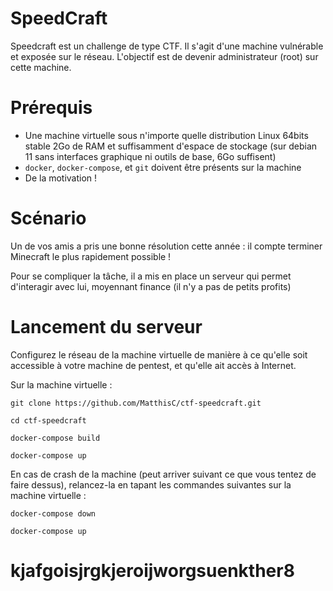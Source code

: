 # SpeedCraft

Speedcraft est un challenge de type CTF. Il s'agit d'une machine vulnérable et exposée sur le réseau. L'objectif est de devenir administrateur (root) sur cette machine.

# Prérequis

- Une machine virtuelle sous n'importe quelle distribution Linux 64bits stable 2Go de RAM et suffisamment d'espace de stockage (sur debian 11 sans interfaces graphique ni outils de base, 6Go suffisent)
- `docker`, `docker-compose`, et `git` doivent être présents sur la machine
- De la motivation !

# Scénario

Un de vos amis a pris une bonne résolution cette année : il compte terminer Minecraft le plus rapidement possible ! 

Pour se compliquer la tâche, il a mis en place un serveur qui permet d'interagir avec lui, moyennant finance (il n'y a pas de petits profits)

# Lancement du serveur

Configurez le réseau de la machine virtuelle de manière à ce qu'elle soit accessible à votre machine de pentest, et qu'elle ait accès à Internet.

Sur la machine virtuelle :

`git clone https://github.com/MatthisC/ctf-speedcraft.git`

`cd ctf-speedcraft`

`docker-compose build`

`docker-compose up`

En cas de crash de la machine (peut arriver suivant ce que vous tentez de faire dessus), relancez-la en tapant les commandes suivantes sur la machine virtuelle :

`docker-compose down`

`docker-compose up`


# kjafgoisjrgkjeroijworgsuenkther8
